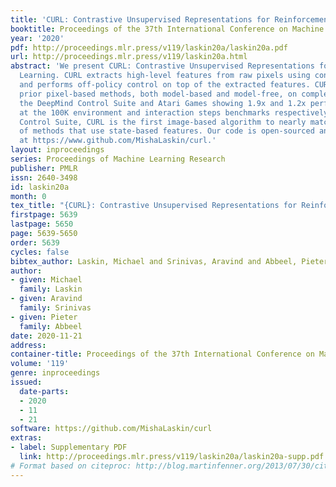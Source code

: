 ```yaml
---
title: 'CURL: Contrastive Unsupervised Representations for Reinforcement Learning'
booktitle: Proceedings of the 37th International Conference on Machine Learning
year: '2020'
pdf: http://proceedings.mlr.press/v119/laskin20a/laskin20a.pdf
url: http://proceedings.mlr.press/v119/laskin20a.html
abstract: 'We present CURL: Contrastive Unsupervised Representations for Reinforcement
  Learning. CURL extracts high-level features from raw pixels using contrastive learning
  and performs off-policy control on top of the extracted features. CURL outperforms
  prior pixel-based methods, both model-based and model-free, on complex tasks in
  the DeepMind Control Suite and Atari Games showing 1.9x and 1.2x performance gains
  at the 100K environment and interaction steps benchmarks respectively. On the DeepMind
  Control Suite, CURL is the first image-based algorithm to nearly match the sample-efficiency
  of methods that use state-based features. Our code is open-sourced and available
  at https://www.github.com/MishaLaskin/curl.'
layout: inproceedings
series: Proceedings of Machine Learning Research
publisher: PMLR
issn: 2640-3498
id: laskin20a
month: 0
tex_title: "{CURL}: Contrastive Unsupervised Representations for Reinforcement Learning"
firstpage: 5639
lastpage: 5650
page: 5639-5650
order: 5639
cycles: false
bibtex_author: Laskin, Michael and Srinivas, Aravind and Abbeel, Pieter
author:
- given: Michael
  family: Laskin
- given: Aravind
  family: Srinivas
- given: Pieter
  family: Abbeel
date: 2020-11-21
address: 
container-title: Proceedings of the 37th International Conference on Machine Learning
volume: '119'
genre: inproceedings
issued:
  date-parts:
  - 2020
  - 11
  - 21
software: https://github.com/MishaLaskin/curl
extras:
- label: Supplementary PDF
  link: http://proceedings.mlr.press/v119/laskin20a/laskin20a-supp.pdf
# Format based on citeproc: http://blog.martinfenner.org/2013/07/30/citeproc-yaml-for-bibliographies/
---
```

